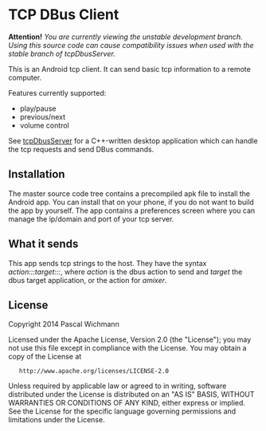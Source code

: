 TCP DBus Client
===============

**Attention!** *You are currently viewing the unstable development branch. Using this source code can cause compatibility issues when used with the stable branch of tcpDbusServer.*

This is an Android tcp client. It can send basic tcp information to a remote computer.

Features currently supported:

* play/pause
* previous/next
* volume control

See [tcpDbusServer](http://github.com/wichmannpas/tcpDbusServer) for a C++-written desktop application which can handle the tcp requests and send DBus commands.

Installation
------------

The master source code tree contains a precompiled apk file to install the Android app. You can install that on your phone, if you do not want to build the app by yourself. The app contains a preferences screen where you can manage the ip/domain and port of your tcp server.

What it sends
-------------

This app sends tcp strings to the host. They have the syntax *action:::target:::*, where *action* is the dbus action to send and *target* the dbus target application, or the action for *amixer*.

License
-------

Copyright 2014 Pascal Wichmann

   Licensed under the Apache License, Version 2.0 (the "License");
   you may not use this file except in compliance with the License.
   You may obtain a copy of the License at

       http://www.apache.org/licenses/LICENSE-2.0

   Unless required by applicable law or agreed to in writing, software
   distributed under the License is distributed on an "AS IS" BASIS,
   WITHOUT WARRANTIES OR CONDITIONS OF ANY KIND, either express or implied.
   See the License for the specific language governing permissions and
   limitations under the License.
